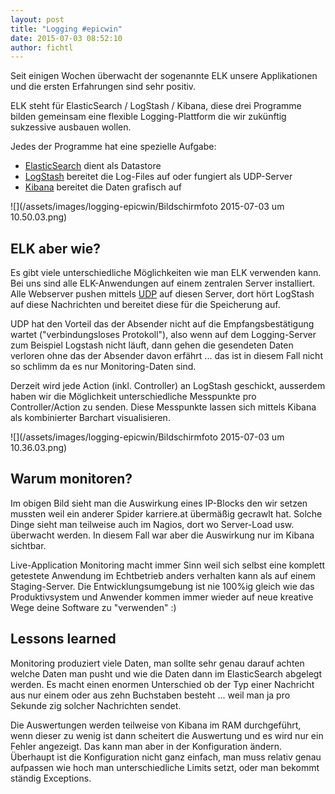 ```yaml
---
layout: post
title: "Logging #epicwin"
date: 2015-07-03 08:52:10
author: fichtl
---
```

Seit einigen Wochen überwacht der sogenannte ELK unsere Applikationen und die ersten Erfahrungen sind sehr positiv.

<!--more-->

ELK steht für ElasticSearch / LogStash / Kibana, diese drei Programme bilden gemeinsam eine flexible Logging-Plattform die wir zukünftig sukzessive ausbauen wollen.

Jedes der Programme hat eine spezielle Aufgabe: 
* [ElasticSearch](https://www.elastic.co/products/elasticsearch) dient als Datastore
* [LogStash](https://www.elastic.co/products/logstash) bereitet die Log-Files auf oder fungiert als UDP-Server
* [Kibana](https://www.elastic.co/products/kibana) bereitet die Daten grafisch auf

![](/assets/images/logging-epicwin/Bildschirmfoto 2015-07-03 um 10.50.03.png)

## ELK aber wie?

Es gibt viele unterschiedliche Möglichkeiten wie man ELK verwenden kann. Bei uns sind alle ELK-Anwendungen auf einem zentralen Server installiert. Alle Webserver pushen mittels [UDP](https://de.wikipedia.org/wiki/User_Datagram_Protocol) auf diesen Server, dort hört LogStash auf diese Nachrichten und bereitet diese für die Speicherung auf.

UDP hat den Vorteil das der Absender nicht auf die Empfangsbestätigung wartet ("verbindungsloses Protokoll"), also wenn auf dem Logging-Server zum Beispiel Logstash nicht läuft, dann gehen die gesendeten Daten verloren ohne das der Absender davon erfährt ... das ist in diesem Fall nicht so schlimm da es nur Monitoring-Daten sind. 

Derzeit wird jede Action (inkl. Controller) an LogStash geschickt, ausserdem haben wir die Möglichkeit unterschiedliche Messpunkte pro Controller/Action zu senden. Diese Messpunkte lassen sich mittels Kibana als kombinierter Barchart visualisieren.

![](/assets/images/logging-epicwin/Bildschirmfoto 2015-07-03 um 10.36.03.png)

## Warum monitoren?

Im obigen Bild sieht man die Auswirkung eines IP-Blocks den wir setzen mussten weil ein anderer Spider karriere.at übermäßig gecrawlt hat. Solche Dinge sieht man teilweise auch im Nagios, dort wo Server-Load usw. überwacht werden. In diesem Fall war aber die Auswirkung nur im Kibana sichtbar.

Live-Application Monitoring macht immer Sinn weil sich selbst eine komplett getestete Anwendung im Echtbetrieb anders verhalten kann als auf einem Staging-Server. Die Entwicklungsumgebung ist nie 100%ig gleich wie das Produktivsystem und Anwender kommen immer wieder auf neue kreative Wege deine Software zu "verwenden" :)

## Lessons learned

Monitoring produziert viele Daten, man sollte sehr genau darauf achten welche Daten man pusht und wie die Daten dann im ElasticSearch abgelegt werden. Es macht einen enormen Unterschied ob der Typ einer Nachricht aus nur einem oder aus zehn Buchstaben besteht ... weil man ja pro Sekunde zig solcher Nachrichten sendet.

Die Auswertungen werden teilweise von Kibana im RAM durchgeführt, wenn dieser zu wenig ist dann scheitert die Auswertung und es wird nur ein Fehler angezeigt. Das kann man aber in der Konfiguration ändern. Überhaupt ist die Konfiguration nicht ganz einfach, man muss relativ genau aufpassen wie hoch man unterschiedliche Limits setzt, oder man bekommt ständig Exceptions.




